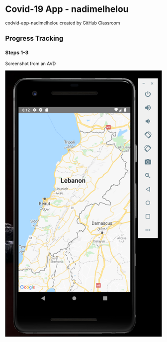 # Covid-19 App - nadimelhelou
codvid-app-nadimelhelou created by GitHub Classroom

## Progress Tracking
### Steps 1-3
Screenshot from an AVD

![](images/map.png)
